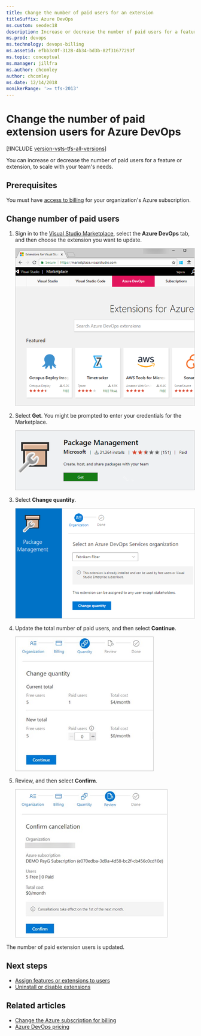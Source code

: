 ```yaml
---
title: Change the number of paid users for an extension
titleSuffix: Azure DevOps
ms.custom: seodec18
description: Increase or decrease the number of paid users for a feature or extension as your team grows or gets smaller
ms.prod: devops
ms.technology: devops-billing
ms.assetid: efbb3c0f-3128-4b34-bd3b-82f31677293f
ms.topic: conceptual 
ms.manager: jillfra
ms.author: chcomley
author: chcomley
ms.date: 12/14/2018
monikerRange: '>= tfs-2013'
---
```


# Change the number of paid extension users for Azure DevOps

[!INCLUDE [version-vsts-tfs-all-versions](../../_shared/version-vsts-tfs-all-versions.md)]

You can increase or decrease the number of paid users for a feature or extension, to scale with your team's needs.  

## Prerequisites

You must have [access to billing](add-backup-billing-managers.md) for your organization's Azure subscription.

## Change number of paid users

1. Sign in to the [Visual Studio Marketplace](https://marketplace.visualstudio.com/), select the **Azure DevOps** tab, and then choose the extension you want to update.

   ![Extensions Marketplace](_img/_shared/extensions-marketplace.png)

2. Select **Get**. You might be prompted to enter your credentials for the Marketplace.

   ![Select Get in the Marketplace for the extension](_img/_shared/package-management-extension.png)

3. Select **Change quantity**.

   ![Change quantity extensions in Marketplace](_img/_shared/change-quantity-extensions.png)

4. Update the total number of paid users, and then select **Continue**.

   ![Update quantity of users for extension](_img/_shared/update-quantity-users.png)
5. Review, and then select **Confirm**.

   ![Confirm updated extension users](_img/_shared/confirm-update-extension-users.png)

The number of paid extension users is updated.

## Next steps

- [Assign features or extensions to users](../../marketplace/assign-paid-extensions.md)
- [Uninstall or disable extensions](../../marketplace/uninstall-disable-extensions.md?toc=%2Fvsts%2Fbilling%2Ftoc.json&bc=%2Fvsts%2Fbilling%2Fbreadcrumb%2Ftoc.json&view=azure-devops)

## Related articles

- [Change the Azure subscription for billing](change-azure-subscription.md)
- [Azure DevOps pricing](https://azure.microsoft.com/pricing/details/devops/azure-devops-services/)
